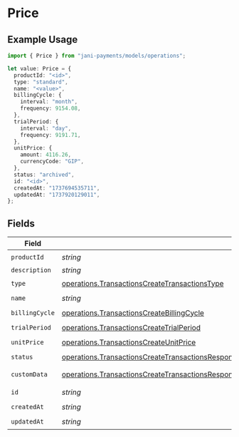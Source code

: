 # Price

## Example Usage

```typescript
import { Price } from "jani-payments/models/operations";

let value: Price = {
  productId: "<id>",
  type: "standard",
  name: "<value>",
  billingCycle: {
    interval: "month",
    frequency: 9154.08,
  },
  trialPeriod: {
    interval: "day",
    frequency: 9191.71,
  },
  unitPrice: {
    amount: 4116.26,
    currencyCode: "GIP",
  },
  status: "archived",
  id: "<id>",
  createdAt: "1737694535711",
  updatedAt: "1737920129011",
};
```

## Fields

| Field                                                                                                                                                                                                            | Type                                                                                                                                                                                                             | Required                                                                                                                                                                                                         | Description                                                                                                                                                                                                      |
| ---------------------------------------------------------------------------------------------------------------------------------------------------------------------------------------------------------------- | ---------------------------------------------------------------------------------------------------------------------------------------------------------------------------------------------------------------- | ---------------------------------------------------------------------------------------------------------------------------------------------------------------------------------------------------------------- | ---------------------------------------------------------------------------------------------------------------------------------------------------------------------------------------------------------------- |
| `productId`                                                                                                                                                                                                      | *string*                                                                                                                                                                                                         | :heavy_check_mark:                                                                                                                                                                                               | N/A                                                                                                                                                                                                              |
| `description`                                                                                                                                                                                                    | *string*                                                                                                                                                                                                         | :heavy_minus_sign:                                                                                                                                                                                               | N/A                                                                                                                                                                                                              |
| `type`                                                                                                                                                                                                           | [operations.TransactionsCreateTransactionsType](../../models/operations/transactionscreatetransactionstype.md)                                                                                                   | :heavy_check_mark:                                                                                                                                                                                               | N/A                                                                                                                                                                                                              |
| `name`                                                                                                                                                                                                           | *string*                                                                                                                                                                                                         | :heavy_check_mark:                                                                                                                                                                                               | N/A                                                                                                                                                                                                              |
| `billingCycle`                                                                                                                                                                                                   | [operations.TransactionsCreateBillingCycle](../../models/operations/transactionscreatebillingcycle.md)                                                                                                           | :heavy_check_mark:                                                                                                                                                                                               | N/A                                                                                                                                                                                                              |
| `trialPeriod`                                                                                                                                                                                                    | [operations.TransactionsCreateTrialPeriod](../../models/operations/transactionscreatetrialperiod.md)                                                                                                             | :heavy_check_mark:                                                                                                                                                                                               | N/A                                                                                                                                                                                                              |
| `unitPrice`                                                                                                                                                                                                      | [operations.TransactionsCreateUnitPrice](../../models/operations/transactionscreateunitprice.md)                                                                                                                 | :heavy_check_mark:                                                                                                                                                                                               | N/A                                                                                                                                                                                                              |
| `status`                                                                                                                                                                                                         | [operations.TransactionsCreateTransactionsResponse200ApplicationJSONResponseBodyItemsStatus](../../models/operations/transactionscreatetransactionsresponse200applicationjsonresponsebodyitemsstatus.md)         | :heavy_check_mark:                                                                                                                                                                                               | N/A                                                                                                                                                                                                              |
| `customData`                                                                                                                                                                                                     | [operations.TransactionsCreateTransactionsResponse200ApplicationJSONResponseBodyItemsCustomData](../../models/operations/transactionscreatetransactionsresponse200applicationjsonresponsebodyitemscustomdata.md) | :heavy_minus_sign:                                                                                                                                                                                               | Any valid JSON value                                                                                                                                                                                             |
| `id`                                                                                                                                                                                                             | *string*                                                                                                                                                                                                         | :heavy_check_mark:                                                                                                                                                                                               | N/A                                                                                                                                                                                                              |
| `createdAt`                                                                                                                                                                                                      | *string*                                                                                                                                                                                                         | :heavy_check_mark:                                                                                                                                                                                               | N/A                                                                                                                                                                                                              |
| `updatedAt`                                                                                                                                                                                                      | *string*                                                                                                                                                                                                         | :heavy_check_mark:                                                                                                                                                                                               | N/A                                                                                                                                                                                                              |